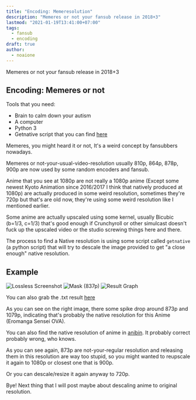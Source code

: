 ```yaml
---
title: "Encoding: Memeresolution"
description: "Memeres or not your fansub release in 2018+3"
lastmod: "2021-01-19T13:41:00+07:00"
tags:
  - fansub
  - encoding
draft: true
author:
  - noaione
---
```


Memeres or not your fansub release in 2018+3

<!--more-->

## Encoding: Memeres or not

Tools that you need:

- Brain to calm down your autism
- A computer
- Python 3
- Getnative script that you can find [here](https://p.n4o.xyz/files/getnative.zip)

Memeres, you might heard it or not, It's a weird concept by fansubbers nowadays.

Memeres or not-your-usual-video-resolution usually 810p, 864p, 878p, 900p are now used by some random encoders and fansub.

Anime that you see at 1080p are not really a 1080p anime (Except some newest Kyoto Animation since 2016/2017 I think that natively produced at 1080p)
are actually produced in some weird resolution, sometimes they're 720p but that's are old now, they're using some weird resolution like I mentioned earlier.

Some anime are actually upscaled using some kernel, usually Bicubic (b=1/3, c=1/3) that's good enough if Crunchyroll or other simulcast doesn't fuck up the upscaled video
or the studio screwing things here and there.

The process to find a Native resolution is using some script called `getnative` (a python script) that will try to descale the image provided to
get "a close enough" native resolution.

## Example

![Lossless Screenshot](https://puu.sh/Czyft/1d326cc4c5.png)
![Mask (837p)](https://puu.sh/Czymp/e33e8f3b5e.png)
![Result Graph](https://puu.sh/Czyn6/d290793cb6.png)

You can also grab the .txt result [here](https://puu.sh/Czylk/a2451b6ed9.txt)

As you can see on the right image, there some spike drop around 873p and 1079p, indicating that's probably the native resolution for this Anime (Eromanga Sensei OVA).

You can also find the native resolution of anime in [anibin](http://anibin.blogspot.com/). It probably correct probably wrong, who knows.

As you can see again, 873p are not-your-regular resolution and releasing them in this resolution are way too stupid, so you might wanted to reupscale it again to 1080p or closest one that is 900p.

Or you can descale/resize it again anyway to 720p.

Bye! Next thing that I will post maybe about descaling anime to original resolution.

